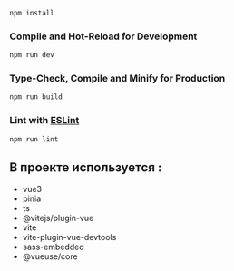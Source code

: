 

```sh
npm install
```
### Compile and Hot-Reload for Development

```sh
npm run dev
```
### Type-Check, Compile and Minify for Production

```sh
npm run build
```
### Lint with [ESLint](https://eslint.org/)
```sh
npm run lint
```
## В проекте используется :
<ul>
<li>vue3</li>
<li>pinia</li>
<li>ts</li>
<li>@vitejs/plugin-vue</li>
<li>vite</li>
<li>vite-plugin-vue-devtools</li>
<li>sass-embedded</li>
<li>@vueuse/core</li>
</ul>